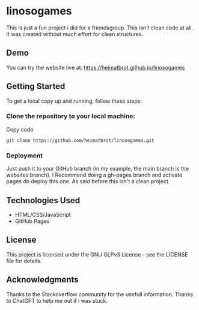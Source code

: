 # linosogames
This is just a fun project i did for a friendsgroup. This isn't clean code at all. It was created without much effort for clean structures.

## Demo
You can try the website live at: https://heimatbrot.github.io/linosogames

## Getting Started
To get a local copy up and running, follow these steps:

### Clone the repository to your local machine:
Copy code
```
git clone https://github.com/heimatbrot/linosogames.git
```
### Deployment
Just push it to your GitHub branch (in my example, the main branch is the websites branch). I Recommend doing a gh-pages branch and activate pages do deploy this one. As said before this isn't a clean project.


## Technologies Used
- HTML/CSS/JavaScript
- GitHub Pages

## License
This project is licensed under the GNU GLPv3 License - see the LICENSE file for details.

## Acknowledgments
Thanks to the Stackoverflow community for the usefull information.
Thanks to ChatGPT to help me out if i was stuck.
